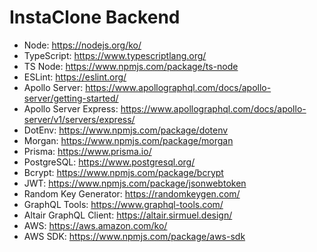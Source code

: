 # InstaClone Backend

- Node: https://nodejs.org/ko/
- TypeScript: https://www.typescriptlang.org/
- TS Node: https://www.npmjs.com/package/ts-node
- ESLint: https://eslint.org/
- Apollo Server: https://www.apollographql.com/docs/apollo-server/getting-started/
- Apollo Server Express: https://www.apollographql.com/docs/apollo-server/v1/servers/express/
- DotEnv: https://www.npmjs.com/package/dotenv
- Morgan: https://www.npmjs.com/package/morgan
- Prisma: https://www.prisma.io/
- PostgreSQL: https://www.postgresql.org/
- Bcrypt: https://www.npmjs.com/package/bcrypt
- JWT: https://www.npmjs.com/package/jsonwebtoken
- Random Key Generator: https://randomkeygen.com/
- GraphQL Tools: https://www.graphql-tools.com/
- Altair GraphQL Client: https://altair.sirmuel.design/
- AWS: https://aws.amazon.com/ko/
- AWS SDK: https://www.npmjs.com/package/aws-sdk
